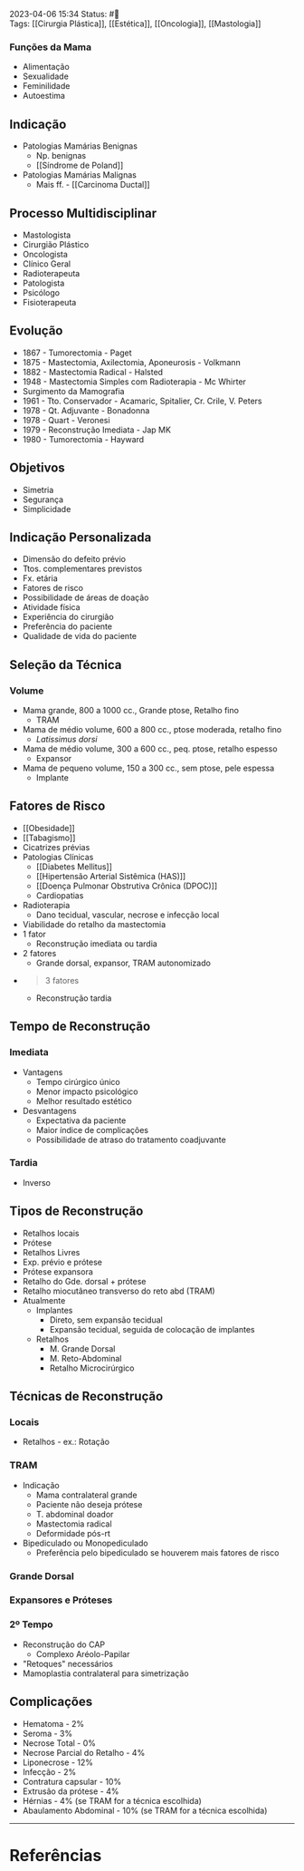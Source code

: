 2023-04-06 15:34
Status: #🌱   
Tags: [[Cirurgia Plástica]], [[Estética]], [[Oncologia]], [[Mastologia]]
<br/>
### Funções da Mama
- Alimentação
- Sexualidade
- Feminilidade
- Autoestima
## Indicação
- Patologias Mamárias Benignas
	- Np. benignas
	- [[Síndrome de Poland]]
- Patologias Mamárias Malignas
	- Mais ff. - [[Carcinoma Ductal]]
## Processo Multidisciplinar
- Mastologista
- Cirurgião Plástico
- Oncologista
- Clínico Geral
- Radioterapeuta
- Patologista
- Psicólogo
- Fisioterapeuta
## Evolução
- 1867 - Tumorectomia - Paget
- 1875 - Mastectomia, Axilectomia, Aponeurosis - Volkmann
- 1882 - Mastectomia Radical - Halsted
- 1948 - Mastectomia Simples com Radioterapia - Mc Whirter
- Surgimento da Mamografia
- 1961 - Tto. Conservador - Acamaric, Spitalier, Cr. Crile, V. Peters
- 1978 - Qt. Adjuvante - Bonadonna
- 1978 - Quart - Veronesi
- 1979 - Reconstrução Imediata - Jap MK
- 1980 - Tumorectomia - Hayward
## Objetivos
- Simetria
- Segurança
- Simplicidade
## Indicação Personalizada
- Dimensão do defeito prévio
- Ttos. complementares previstos
- Fx. etária
- Fatores de risco
- Possibilidade de áreas de doação
- Atividade física
- Experiência do cirurgião
- Preferência do paciente
- Qualidade de vida do paciente
## Seleção da Técnica
### Volume
- Mama grande, 800 a 1000 cc., Grande ptose, Retalho fino
	- TRAM
- Mama de médio volume, 600 a 800 cc., ptose moderada, retalho fino
	- _Latissimus dorsi_
- Mama de médio volume, 300 a 600 cc., peq. ptose, retalho espesso
	- Expansor
- Mama de pequeno volume, 150 a 300 cc., sem ptose, pele espessa
	- Implante
## Fatores de Risco
- [[Obesidade]]
- [[Tabagismo]]
- Cicatrizes prévias
- Patologias Clínicas
	- [[Diabetes Mellitus]]
	- [[Hipertensão Arterial Sistêmica (HAS)]]
	- [[Doença Pulmonar Obstrutiva Crônica (DPOC)]]
	- Cardiopatias
- Radioterapia
	- Dano tecidual, vascular, necrose e infecção local
- Viabilidade do retalho da mastectomia
- 1 fator
	- Reconstrução imediata ou tardia
- 2 fatores
	- Grande dorsal, expansor, TRAM autonomizado
- >3 fatores
	- Reconstrução tardia 
## Tempo de Reconstrução
### Imediata
- Vantagens
	- Tempo cirúrgico único
	- Menor impacto psicológico
	- Melhor resultado estético
- Desvantagens
	- Expectativa da paciente
	- Maior índice de complicações
	- Possibilidade de atraso do tratamento coadjuvante
### Tardia
- Inverso
## Tipos de Reconstrução
- Retalhos locais
- Prótese
- Retalhos Livres
- Exp. prévio e prótese
- Prótese expansora
- Retalho do Gde. dorsal + prótese
- Retalho miocutâneo transverso do reto abd (TRAM)
- Atualmente
	- Implantes
		- Direto, sem expansão tecidual
		- Expansão tecidual, seguida de colocação de implantes
	- Retalhos
		- M. Grande Dorsal
		- M. Reto-Abdominal
		- Retalho Microcirúrgico
## Técnicas de Reconstrução
### Locais
- Retalhos - ex.: Rotação
### TRAM
- Indicação
	- Mama contralateral grande
	- Paciente não deseja prótese
	- T. abdominal doador
	- Mastectomia radical
	- Deformidade pós-rt
- Bipediculado ou Monopediculado
	- Preferência pelo bipediculado se houverem mais fatores de risco
### Grande Dorsal
### Expansores e Próteses
### 2º Tempo
- Reconstrução do CAP
	- Complexo Aréolo-Papilar
- "Retoques" necessários
- Mamoplastia contralateral para simetrização
## Complicações
- Hematoma - 2%
- Seroma - 3%
- Necrose Total - 0%
- Necrose Parcial do Retalho - 4%
- Liponecrose - 12%
- Infecção - 2%
- Contratura capsular - 10%
- Extrusão da prótese - 4%
- Hérnias - 4% (se TRAM for a técnica escolhida)
- Abaulamento Abdominal - 10% (se TRAM for a técnica escolhida)
____
# Referências

